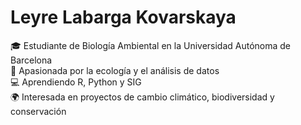 # Leyre Labarga Kovarskaya 
🎓 Estudiante de Biología Ambiental en la Universidad Autónoma de Barcelona  
🌱 Apasionada por la ecología y el análisis de datos  
💻 Aprendiendo R, Python y SIG  
🌍 Interesada en proyectos de cambio climático, biodiversidad y conservación  


